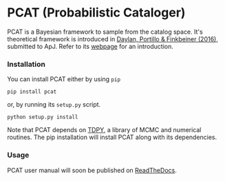 # PCAT (Probabilistic Cataloger)

PCAT is a Bayesian framework to sample from the catalog space. It's theoretical framework is introduced in [Daylan, Portillo & Finkbeiner (2016)](https://arxiv.org/abs/1607.04637), submitted to ApJ. Refer to its [webpage](http://www.tansudaylan.com/pcat) for an introduction.


### Installation

You can install PCAT either by using ```pip```
```
pip install pcat
```

or, by running its `setup.py` script.

```
python setup.py install
```

Note that PCAT depends on [TDPY](https://github.com/tdaylan/tdpy), a library of MCMC and numerical routines. The pip installation will install PCAT along with its dependencies.

### Usage
PCAT user manual will soon be published on [ReadTheDocs](http://pcat.readthedocs.io/en/latest/).

